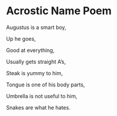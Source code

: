 # Acrostic Name Poem

Augustus is a smart boy,

Up he goes,

Good at everything,

Usually gets straight A’s,

Steak is yummy to him,

Tongue is one of his body parts,

Umbrella is not useful to him,

Snakes are what he hates.
